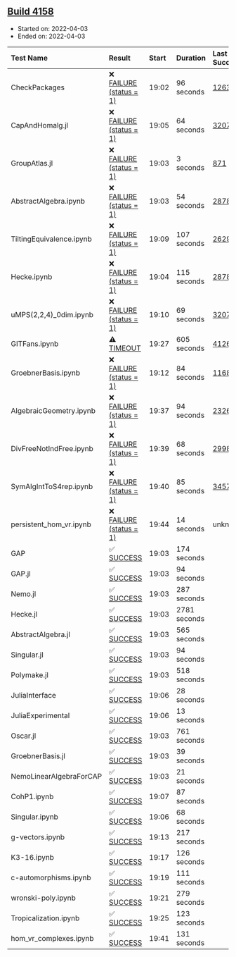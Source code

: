 ## [Build 4158](https://oscarci.mathematik.uni-kl.de/job/oscar-stable/4158/)

* Started on: 2022-04-03
* Ended on: 2022-04-03

| Test Name    | Result | Start | Duration | Last Success | First Failure |
|:-------------|:-------|:------|:---------|:-------------|:--------------|
| CheckPackages | ❌ [FAILURE (status = 1)](https://oscarci.mathematik.uni-kl.de/job/oscar-stable/4158/artifact/logs/build-4158/CheckPackages.log) | 19:02 | 96 seconds | [1263](https://oscarci.mathematik.uni-kl.de/job/oscar-stable/1263/) | [1264](https://oscarci.mathematik.uni-kl.de/job/oscar-stable/1264/) |
| CapAndHomalg.jl | ❌ [FAILURE (status = 1)](https://oscarci.mathematik.uni-kl.de/job/oscar-stable/4158/artifact/logs/build-4158/CapAndHomalg.jl.log) | 19:05 | 64 seconds | [3207](https://oscarci.mathematik.uni-kl.de/job/oscar-stable/3207/) | [3208](https://oscarci.mathematik.uni-kl.de/job/oscar-stable/3208/) |
| GroupAtlas.jl | ❌ [FAILURE (status = 1)](https://oscarci.mathematik.uni-kl.de/job/oscar-stable/4158/artifact/logs/build-4158/GroupAtlas.jl.log) | 19:03 | 3 seconds | [871](https://oscarci.mathematik.uni-kl.de/job/oscar-stable/871/) | [872](https://oscarci.mathematik.uni-kl.de/job/oscar-stable/872/) |
| AbstractAlgebra.ipynb | ❌ [FAILURE (status = 1)](https://oscarci.mathematik.uni-kl.de/job/oscar-stable/4158/artifact/logs/build-4158/AbstractAlgebra.ipynb.log) | 19:03 | 54 seconds | [2878](https://oscarci.mathematik.uni-kl.de/job/oscar-stable/2878/) | [2879](https://oscarci.mathematik.uni-kl.de/job/oscar-stable/2879/) |
| TiltingEquivalence.ipynb | ❌ [FAILURE (status = 1)](https://oscarci.mathematik.uni-kl.de/job/oscar-stable/4158/artifact/logs/build-4158/TiltingEquivalence.ipynb.log) | 19:09 | 107 seconds | [2629](https://oscarci.mathematik.uni-kl.de/job/oscar-stable/2629/) | [2630](https://oscarci.mathematik.uni-kl.de/job/oscar-stable/2630/) |
| Hecke.ipynb | ❌ [FAILURE (status = 1)](https://oscarci.mathematik.uni-kl.de/job/oscar-stable/4158/artifact/logs/build-4158/Hecke.ipynb.log) | 19:04 | 115 seconds | [2878](https://oscarci.mathematik.uni-kl.de/job/oscar-stable/2878/) | [2879](https://oscarci.mathematik.uni-kl.de/job/oscar-stable/2879/) |
| uMPS(2,2,4)_0dim.ipynb | ❌ [FAILURE (status = 1)](https://oscarci.mathematik.uni-kl.de/job/oscar-stable/4158/artifact/logs/build-4158/uMPS-2-2-4-_0dim.ipynb.log) | 19:10 | 69 seconds | [3207](https://oscarci.mathematik.uni-kl.de/job/oscar-stable/3207/) | [3208](https://oscarci.mathematik.uni-kl.de/job/oscar-stable/3208/) |
| GITFans.ipynb | ⚠ [TIMEOUT](https://oscarci.mathematik.uni-kl.de/job/oscar-stable/4158/artifact/logs/build-4158/GITFans.ipynb.log) | 19:27 | 605 seconds | [4126](https://oscarci.mathematik.uni-kl.de/job/oscar-stable/4126/) | [4127](https://oscarci.mathematik.uni-kl.de/job/oscar-stable/4127/) |
| GroebnerBasis.ipynb | ❌ [FAILURE (status = 1)](https://oscarci.mathematik.uni-kl.de/job/oscar-stable/4158/artifact/logs/build-4158/GroebnerBasis.ipynb.log) | 19:12 | 84 seconds | [1168](https://oscarci.mathematik.uni-kl.de/job/oscar-stable/1168/) | [1169](https://oscarci.mathematik.uni-kl.de/job/oscar-stable/1169/) |
| AlgebraicGeometry.ipynb | ❌ [FAILURE (status = 1)](https://oscarci.mathematik.uni-kl.de/job/oscar-stable/4158/artifact/logs/build-4158/AlgebraicGeometry.ipynb.log) | 19:37 | 94 seconds | [2326](https://oscarci.mathematik.uni-kl.de/job/oscar-stable/2326/) | [2327](https://oscarci.mathematik.uni-kl.de/job/oscar-stable/2327/) |
| DivFreeNotIndFree.ipynb | ❌ [FAILURE (status = 1)](https://oscarci.mathematik.uni-kl.de/job/oscar-stable/4158/artifact/logs/build-4158/DivFreeNotIndFree.ipynb.log) | 19:39 | 68 seconds | [2998](https://oscarci.mathematik.uni-kl.de/job/oscar-stable/2998/) | [2999](https://oscarci.mathematik.uni-kl.de/job/oscar-stable/2999/) |
| SymAlgIntToS4rep.ipynb | ❌ [FAILURE (status = 1)](https://oscarci.mathematik.uni-kl.de/job/oscar-stable/4158/artifact/logs/build-4158/SymAlgIntToS4rep.ipynb.log) | 19:40 | 85 seconds | [3457](https://oscarci.mathematik.uni-kl.de/job/oscar-stable/3457/) | [3458](https://oscarci.mathematik.uni-kl.de/job/oscar-stable/3458/) |
| persistent_hom_vr.ipynb | ❌ [FAILURE (status = 1)](https://oscarci.mathematik.uni-kl.de/job/oscar-stable/4158/artifact/logs/build-4158/persistent_hom_vr.ipynb.log) | 19:44 | 14 seconds | unknown | unknown |
| GAP | ✅ [SUCCESS](https://oscarci.mathematik.uni-kl.de/job/oscar-stable/4158/artifact/logs/build-4158/GAP.log) | 19:03 | 174 seconds |  |  |
| GAP.jl | ✅ [SUCCESS](https://oscarci.mathematik.uni-kl.de/job/oscar-stable/4158/artifact/logs/build-4158/GAP.jl.log) | 19:03 | 94 seconds |  |  |
| Nemo.jl | ✅ [SUCCESS](https://oscarci.mathematik.uni-kl.de/job/oscar-stable/4158/artifact/logs/build-4158/Nemo.jl.log) | 19:03 | 287 seconds |  |  |
| Hecke.jl | ✅ [SUCCESS](https://oscarci.mathematik.uni-kl.de/job/oscar-stable/4158/artifact/logs/build-4158/Hecke.jl.log) | 19:03 | 2781 seconds |  |  |
| AbstractAlgebra.jl | ✅ [SUCCESS](https://oscarci.mathematik.uni-kl.de/job/oscar-stable/4158/artifact/logs/build-4158/AbstractAlgebra.jl.log) | 19:03 | 565 seconds |  |  |
| Singular.jl | ✅ [SUCCESS](https://oscarci.mathematik.uni-kl.de/job/oscar-stable/4158/artifact/logs/build-4158/Singular.jl.log) | 19:03 | 94 seconds |  |  |
| Polymake.jl | ✅ [SUCCESS](https://oscarci.mathematik.uni-kl.de/job/oscar-stable/4158/artifact/logs/build-4158/Polymake.jl.log) | 19:03 | 518 seconds |  |  |
| JuliaInterface | ✅ [SUCCESS](https://oscarci.mathematik.uni-kl.de/job/oscar-stable/4158/artifact/logs/build-4158/JuliaInterface.log) | 19:06 | 28 seconds |  |  |
| JuliaExperimental | ✅ [SUCCESS](https://oscarci.mathematik.uni-kl.de/job/oscar-stable/4158/artifact/logs/build-4158/JuliaExperimental.log) | 19:06 | 13 seconds |  |  |
| Oscar.jl | ✅ [SUCCESS](https://oscarci.mathematik.uni-kl.de/job/oscar-stable/4158/artifact/logs/build-4158/Oscar.jl.log) | 19:03 | 761 seconds |  |  |
| GroebnerBasis.jl | ✅ [SUCCESS](https://oscarci.mathematik.uni-kl.de/job/oscar-stable/4158/artifact/logs/build-4158/GroebnerBasis.jl.log) | 19:03 | 39 seconds |  |  |
| NemoLinearAlgebraForCAP | ✅ [SUCCESS](https://oscarci.mathematik.uni-kl.de/job/oscar-stable/4158/artifact/logs/build-4158/NemoLinearAlgebraForCAP.log) | 19:03 | 21 seconds |  |  |
| CohP1.ipynb | ✅ [SUCCESS](https://oscarci.mathematik.uni-kl.de/job/oscar-stable/4158/artifact/logs/build-4158/CohP1.ipynb.log) | 19:07 | 87 seconds |  |  |
| Singular.ipynb | ✅ [SUCCESS](https://oscarci.mathematik.uni-kl.de/job/oscar-stable/4158/artifact/logs/build-4158/Singular.ipynb.log) | 19:06 | 68 seconds |  |  |
| g-vectors.ipynb | ✅ [SUCCESS](https://oscarci.mathematik.uni-kl.de/job/oscar-stable/4158/artifact/logs/build-4158/g-vectors.ipynb.log) | 19:13 | 217 seconds |  |  |
| K3-16.ipynb | ✅ [SUCCESS](https://oscarci.mathematik.uni-kl.de/job/oscar-stable/4158/artifact/logs/build-4158/K3-16.ipynb.log) | 19:17 | 126 seconds |  |  |
| c-automorphisms.ipynb | ✅ [SUCCESS](https://oscarci.mathematik.uni-kl.de/job/oscar-stable/4158/artifact/logs/build-4158/c-automorphisms.ipynb.log) | 19:19 | 111 seconds |  |  |
| wronski-poly.ipynb | ✅ [SUCCESS](https://oscarci.mathematik.uni-kl.de/job/oscar-stable/4158/artifact/logs/build-4158/wronski-poly.ipynb.log) | 19:21 | 279 seconds |  |  |
| Tropicalization.ipynb | ✅ [SUCCESS](https://oscarci.mathematik.uni-kl.de/job/oscar-stable/4158/artifact/logs/build-4158/Tropicalization.ipynb.log) | 19:25 | 123 seconds |  |  |
| hom_vr_complexes.ipynb | ✅ [SUCCESS](https://oscarci.mathematik.uni-kl.de/job/oscar-stable/4158/artifact/logs/build-4158/hom_vr_complexes.ipynb.log) | 19:41 | 131 seconds |  |  |
